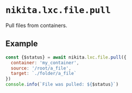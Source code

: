 # `nikita.lxc.file.pull`

Pull files from containers.

## Example

```js
const {$status} = await nikita.lxc.file.pull({
  container: 'my_container',
  source: '/root/a_file',
  target: `./folder/a_file`
})
console.info(`File was pulled: ${$status}`)
```
